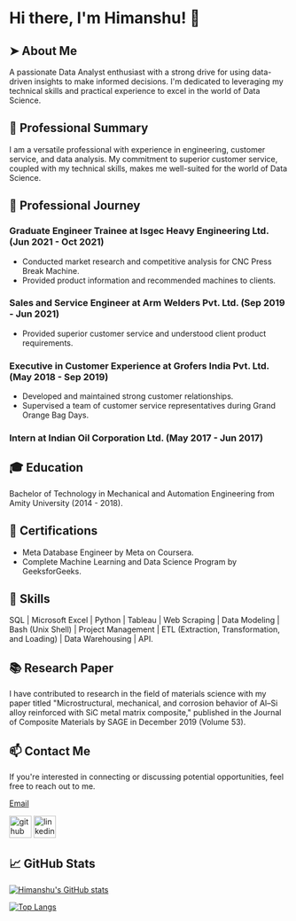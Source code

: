 # Hi there, I'm Himanshu! 🙏

## ➤ About Me

A passionate Data Analyst enthusiast with a strong drive for using data-driven insights to make informed decisions. I'm dedicated to leveraging my technical skills and practical experience to excel in the world of Data Science.

## 🌟 Professional Summary

I am a versatile professional with experience in engineering, customer service, and data analysis. My commitment to superior customer service, coupled with my technical skills, makes me well-suited for the world of Data Science.

## 💼 Professional Journey

### Graduate Engineer Trainee at Isgec Heavy Engineering Ltd. (Jun 2021 - Oct 2021)

- Conducted market research and competitive analysis for CNC Press Break Machine.
- Provided product information and recommended machines to clients.

### Sales and Service Engineer at Arm Welders Pvt. Ltd. (Sep 2019 - Jun 2021)

- Provided superior customer service and understood client product requirements.

### Executive in Customer Experience at Grofers India Pvt. Ltd. (May 2018 - Sep 2019)

- Developed and maintained strong customer relationships.
- Supervised a team of customer service representatives during Grand Orange Bag Days.

### Intern at Indian Oil Corporation Ltd. (May 2017 - Jun 2017)

## 🎓 Education

Bachelor of Technology in Mechanical and Automation Engineering from Amity University (2014 - 2018).

## 📜 Certifications

- Meta Database Engineer by Meta on Coursera.
- Complete Machine Learning and Data Science Program by GeeksforGeeks.

## 🚀 Skills

SQL | Microsoft Excel | Python | Tableau | Web Scraping | Data Modeling | Bash (Unix Shell) | Project Management | ETL (Extraction, Transformation, and Loading) | Data Warehousing | API.

## 📚 Research Paper

I have contributed to research in the field of materials science with my paper titled "Microstructural, mechanical, and corrosion behavior of Al–Si alloy reinforced with SiC metal matrix composite," published in the Journal of Composite Materials by SAGE in December 2019 (Volume 53).

## 📫 Contact Me

If you're interested in connecting or discussing potential opportunities, feel free to reach out to me.

[Email](mailto:4488himanshu@gmail.com)

[<img src='https://cdn.jsdelivr.net/npm/simple-icons@3.0.1/icons/github.svg' alt='github' height='40'>](https://github.com/himanshu1295) [<img src='https://cdn.jsdelivr.net/npm/simple-icons@3.0.1/icons/linkedin.svg' alt='linkedin' height='40'>](https://www.linkedin.com/in/vashisth12/)

## 📈 GitHub Stats

[![Himanshu's GitHub stats](https://github-readme-stats.vercel.app/api?username=himanshu1295)](https://github.com/himanshu1295/github-readme-stats)

[![Top Langs](https://github-readme-stats.vercel.app/api/top-langs/?username=himanshu1295&layout=compact)](https://github.com/himanshu1295)



<!--
**himanshu1295/himanshu1295** is a ✨ _special_ ✨ repository because its `README.md` (this file) appears on your GitHub profile.

Here are some ideas to get you started:

- 🔭 I’m currently working on ...
- 🌱 I’m currently learning ...
- 👯 I’m looking to collaborate on ...
- 🤔 I’m looking for help with ...
- 💬 Ask me about ...
- 📫 How to reach me: ...
- 😄 Pronouns: ...
- ⚡ Fun fact: ...
-->
